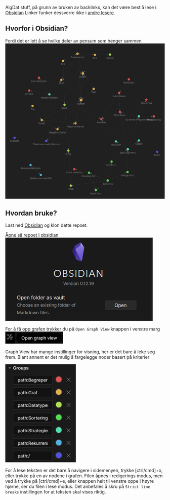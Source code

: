AlgDat stuff, på grunn av bruken av backlinks, kan det være best å lese i
[Obsidian](https://obsidian.md/)
Linker funker dessverre ikke i
[andre lesere](https://www.youtube.com/watch?v=dQw4w9WgXcQ&ab_channel=RickAstley).

## Hvorfor i Obsidian?
Fordi det er lett å se hvilke deler av pensum som henger sammen
![Bilde](bilder/graph.png)

## Hvordan bruke?
Last ned [Obsidian](https://obsidian.md/) og klon dette repoet.

Åpne så repoet i obsidian
![Bilde](bilder/open.png)

For å få opp grafen trykker du på `Open Graph View` knappen i venstre marg
![Bilde](bilder/graphButton.png)

Graph View har mange instillinger for visning, her er det bare å leke seg frem.
Blant annent er det mulig å fargelegge noder basert på kriterier

![Bilde](bilder/groups.png)

For å lese teksten er det bare å navigere i sidemenyen, trykke [ctrl/cmd]+o,
eller trykke på en av nodene i grafen.
Filen åpnes i redigerings modus, men ved å trykke på [ctrl/cmd]+e, 
eller knappen helt til venstre oppe i høyre hjørne, ser du filen i lese modus.
Det anbefales å skru på `Strict line breaks` instillingen for at teksten skal vises riktig.